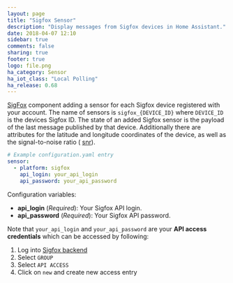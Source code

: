 ```yaml
---
layout: page
title: "Sigfox Sensor"
description: "Display messages from Sigfox devices in Home Assistant."
date: 2018-04-07 12:10
sidebar: true
comments: false
sharing: true
footer: true
logo: file.png
ha_category: Sensor
ha_iot_class: "Local Polling"
ha_release: 0.68
---
```



[SigFox](https://www.sigfox.com/en) component adding a sensor for each Sigfox device registered with your account. The name of sensors is `sigfox_{DEVICE_ID}` where `DEVICE_ID` is the devices Sigfox ID. The state of an added Sigfox sensor is the payload of the last message published by that device. Additionally there are attributes for the latitude and longitude coordinates of the device, as well as the signal-to-noise ratio ( [snr](https://en.wikipedia.org/wiki/Signal-to-noise_ratio)).

```yaml
# Example configuration.yaml entry
sensor:
  - platform: sigfox
    api_login: your_api_login
    api_password: your_api_password
```

Configuration variables:

- **api_login** (*Required*): Your Sigfox API login.
- **api_password** (*Required*): Your Sigfox API password.

Note that `your_api_login` and `your_api_password` are your **API access credentials** which can be accessed by following:

1. Log into [Sigfox backend](https://backend.sigfox.com)
2. Select `GROUP`
4. Select `API ACCESS`
5. Click on `new` and create new access entry
